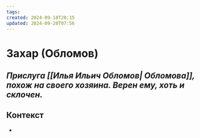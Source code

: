 ```yaml
---
tags: 
created: 2024-09-18T20:15
updated: 2024-09-20T07:56
---
```

# Захар (Обломов)

## ***Прислуга [[Илья Ильич Обломов| Обломова]], похож на своего хозяина.  Верен ему, хоть и склочен.***

## Контекст
- 

